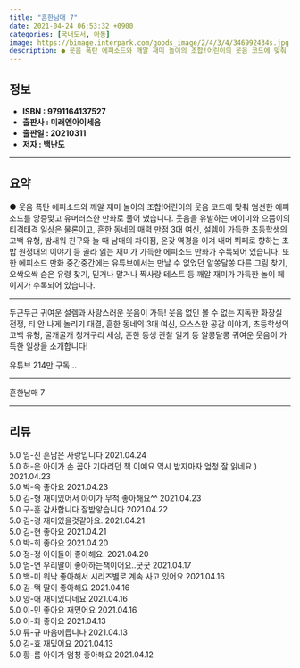 ```yaml
---
title: "흔한남매 7"
date: 2021-04-24 06:53:32 +0900
categories: [국내도서, 아동]
image: https://bimage.interpark.com/goods_image/2/4/3/4/346992434s.jpg
description: ● 웃음 폭탄 에피소드와 깨알 재미 놀이의 조합!어린이의 웃음 코드에 맞춰 엄선한 에피소드를 앙증맞고 유머러스한 만화로 풀어 냈습니다. 웃음을 유발하는 에이미와 으뜸이의 티격태격 일상은 물론이고, 흔한 동네의 매력 만점 3대 여신, 설렘이 가득한 초등학생의 고백 유형, 밤새워 친구와
---
```


## **정보**

- **ISBN : 9791164137527**
- **출판사 : 미래엔아이세움**
- **출판일 : 20210311**
- **저자 : 백난도**

------



## **요약**

●  웃음 폭탄 에피소드와 깨알 재미 놀이의 조합!어린이의 웃음 코드에 맞춰 엄선한 에피소드를 앙증맞고 유머러스한 만화로 풀어 냈습니다. 웃음을 유발하는 에이미와 으뜸이의 티격태격 일상은 물론이고, 흔한 동네의 매력 만점 3대 여신, 설렘이 가득한 초등학생의 고백 유형, 밤새워 친구와 놀 때 남매의 차이점, 온갖 역경을 이겨 내며 뷔페로 향하는 초밥 원정대의 이야기 등 골라 읽는 재미가 가득한 에피소드 만화가 수록되어 있습니다. 또한 에피소드 만화 중간중간에는 유튜브에서는 만날 수 없었던 알쏭달쏭 다른 그림 찾기, 오싹오싹 숨은 유령 찾기, 믿거나 말거나 짝사랑 테스트 등 깨알 재미가 가득한 놀이 페이지가 수록되어 있습니다.

------

두근두근 귀여운 설렘과 사랑스러운 웃음이 가득!
웃음 없인 볼 수 없는 지독한 화장실 전쟁, 티 안 나게 놀리기 대결, 흔한 동네의 3대 여신, 으스스한 공감 이야기, 초등학생의 고백 유형, 굴개굴개 청개구리 세상, 흔한 동생 관찰 일기 등 알콩달콩 귀여운 웃음이 가득한 일상을 소개합니다!

유튜브 214만 구독... 

------


흔한남매 7 

------


## **리뷰** 

5.0 임-진 흔남은 사랑입니다 2021.04.24 <br/>5.0 허-은 아이가 손 꼽아 기다리던 책 이예요 역시 받자마자 엄청 잘 
읽네요 ) 2021.04.23 <br/>5.0 박-옥 좋아요 2021.04.23 <br/>5.0 김-형 재미있어서 아이가 무척 좋아해요^^ 2021.04.23 <br/>5.0 구-훈 감사합니다 잘받앟습니다 2021.04.22 <br/>5.0 김-경 재미있을것같아요. 2021.04.21 <br/>5.0 김-현 좋아요 2021.04.21 <br/>5.0 박-희 좋아요 2021.04.20 <br/>5.0 정-정 아이들이 좋아해요. 2021.04.20 <br/>5.0 엄-연 우리딸이 좋아하는책이어요..굿굿 2021.04.17 <br/>5.0 백-미 워낙 좋아해서 시리즈별로 계속 사고 있어요 2021.04.16 <br/>5.0 김-택 딸이 좋아해요 2021.04.16 <br/>5.0 양-애 재미있다네요 2021.04.16 <br/>5.0 이-민 좋아요 재밌어요 2021.04.16 <br/>5.0 이-화 좋아요 2021.04.13 <br/>5.0 류-규 마음에듭니다 2021.04.13 <br/>5.0 김-효 재밌어요  2021.04.13 <br/>5.0 황-름 아이가 엄청 좋아해요 2021.04.12 <br/>